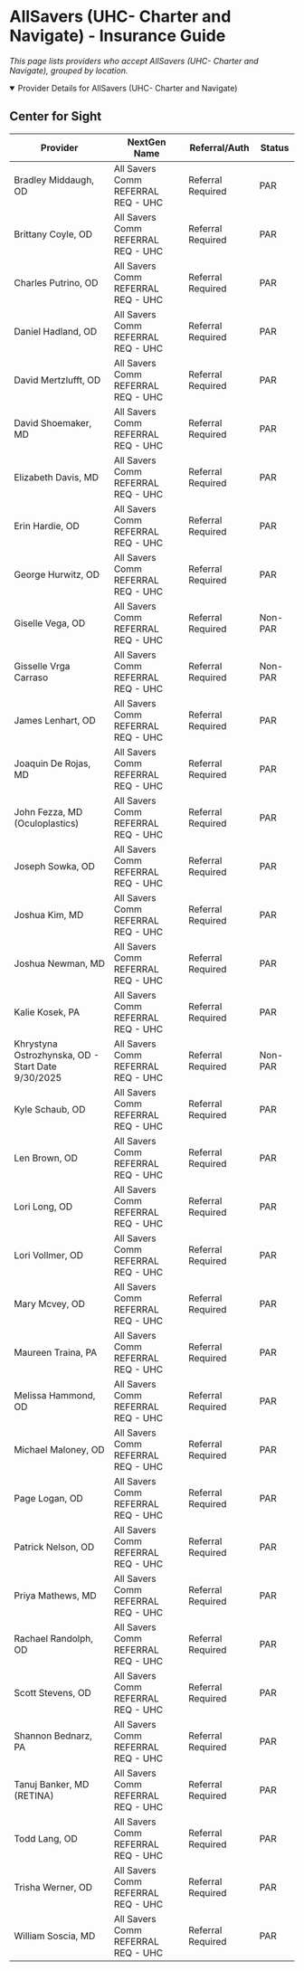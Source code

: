 # AllSavers (UHC- Charter and Navigate) - Insurance Guide

*This page lists providers who accept AllSavers (UHC- Charter and Navigate), grouped by location.*

<details open><summary>Provider Details for AllSavers (UHC- Charter and Navigate)</summary>

## Center for Sight

| Provider | NextGen Name | Referral/Auth | Status |
|----------|-------------|--------------|--------|
| Bradley Middaugh, OD | All Savers Comm REFERRAL REQ - UHC | Referral Required | PAR |
| Brittany Coyle, OD | All Savers Comm REFERRAL REQ - UHC | Referral Required | PAR |
| Charles Putrino, OD | All Savers Comm REFERRAL REQ - UHC | Referral Required | PAR |
| Daniel Hadland, OD | All Savers Comm REFERRAL REQ - UHC | Referral Required | PAR |
| David Mertzlufft, OD | All Savers Comm REFERRAL REQ - UHC | Referral Required | PAR |
| David Shoemaker, MD | All Savers Comm REFERRAL REQ - UHC | Referral Required | PAR |
| Elizabeth Davis, MD | All Savers Comm REFERRAL REQ - UHC | Referral Required | PAR |
| Erin Hardie, OD | All Savers Comm REFERRAL REQ - UHC | Referral Required | PAR |
| George Hurwitz, OD | All Savers Comm REFERRAL REQ - UHC | Referral Required | PAR |
| Giselle Vega, OD | All Savers Comm REFERRAL REQ - UHC | Referral Required | Non-PAR |
| Gisselle Vrga Carraso | All Savers Comm REFERRAL REQ - UHC | Referral Required | Non-PAR |
| James Lenhart, OD | All Savers Comm REFERRAL REQ - UHC | Referral Required | PAR |
| Joaquin De Rojas, MD | All Savers Comm REFERRAL REQ - UHC | Referral Required | PAR |
| John Fezza, MD (Oculoplastics) | All Savers Comm REFERRAL REQ - UHC | Referral Required | PAR |
| Joseph Sowka, OD | All Savers Comm REFERRAL REQ - UHC | Referral Required | PAR |
| Joshua Kim, MD | All Savers Comm REFERRAL REQ - UHC | Referral Required | PAR |
| Joshua Newman, MD | All Savers Comm REFERRAL REQ - UHC | Referral Required | PAR |
| Kalie Kosek, PA | All Savers Comm REFERRAL REQ - UHC | Referral Required | PAR |
| Khrystyna Ostrozhynska, OD - Start Date 9/30/2025 | All Savers Comm REFERRAL REQ - UHC | Referral Required | Non-PAR |
| Kyle Schaub, OD | All Savers Comm REFERRAL REQ - UHC | Referral Required | PAR |
| Len Brown, OD | All Savers Comm REFERRAL REQ - UHC | Referral Required | PAR |
| Lori Long, OD | All Savers Comm REFERRAL REQ - UHC | Referral Required | PAR |
| Lori Vollmer, OD | All Savers Comm REFERRAL REQ - UHC | Referral Required | PAR |
| Mary Mcvey, OD | All Savers Comm REFERRAL REQ - UHC | Referral Required | PAR |
| Maureen Traina, PA | All Savers Comm REFERRAL REQ - UHC | Referral Required | PAR |
| Melissa Hammond, OD | All Savers Comm REFERRAL REQ - UHC | Referral Required | PAR |
| Michael Maloney, OD | All Savers Comm REFERRAL REQ - UHC | Referral Required | PAR |
| Page Logan, OD | All Savers Comm REFERRAL REQ - UHC | Referral Required | PAR |
| Patrick Nelson, OD | All Savers Comm REFERRAL REQ - UHC | Referral Required | PAR |
| Priya Mathews, MD | All Savers Comm REFERRAL REQ - UHC | Referral Required | PAR |
| Rachael Randolph, OD | All Savers Comm REFERRAL REQ - UHC | Referral Required | PAR |
| Scott Stevens, OD | All Savers Comm REFERRAL REQ - UHC | Referral Required | PAR |
| Shannon Bednarz, PA | All Savers Comm REFERRAL REQ - UHC | Referral Required | PAR |
| Tanuj Banker, MD (RETINA) | All Savers Comm REFERRAL REQ - UHC | Referral Required | PAR |
| Todd Lang, OD | All Savers Comm REFERRAL REQ - UHC | Referral Required | PAR |
| Trisha Werner, OD | All Savers Comm REFERRAL REQ - UHC | Referral Required | PAR |
| William Soscia, MD | All Savers Comm REFERRAL REQ - UHC | Referral Required | PAR |

</details>

